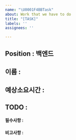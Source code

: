 ```yaml
---
name: "\U0001F4BBTask"
about: Work that we have to do
title: "[TASK]"
labels: ''
assignees: ''

---
```


## Position : 백엔드

## 이름 : 

## 예상소요시간 : 

## TODO : 

#### 필수사항 : 

#### 비고사항 :
